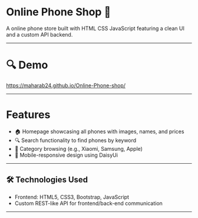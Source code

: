 # Online Phone Shop 🛒

A  online phone store built with HTML CSS JavaScript featuring a clean UI and a custom API backend.

---

# 🔍 Demo

https://maharab24.github.io/Online-Phone-shop/

---

# Features

- 🏠 Homepage showcasing all phones with images, names, and prices  
- 🔍 Search functionality to find phones by keyword  
- 📁 Category browsing (e.g., Xiaomi, Samsung, Apple)  
- 📱 Mobile-responsive design using DaisyUi

---

## 🛠️ Technologies Used

- Frontend: HTML5, CSS3, Bootstrap, JavaScript  
- Custom REST-like API for frontend/back-end communication

---
